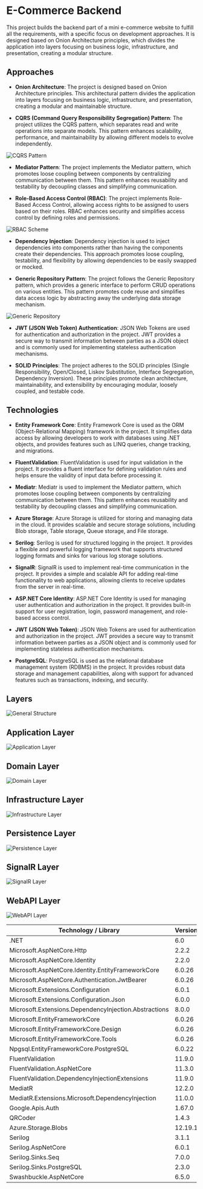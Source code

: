 
# E-Commerce Backend

This project builds the backend part of a mini e-commerce website to fulfill all the requirements, with a specific focus on development approaches. It is designed based on Onion Architecture principles, which divides the application into layers focusing on business logic, infrastructure, and presentation, creating a modular structure.


##  Approaches

- **Onion Architecture**: The project is designed based on Onion Architecture principles. This architectural pattern divides the application into layers focusing on business logic, infrastructure, and presentation, creating a modular and maintainable structure.

- **CQRS (Command Query Responsibility Segregation) Pattern**: The project utilizes the CQRS pattern, which separates read and write operations into separate models. This pattern enhances scalability, performance, and maintainability by allowing different models to evolve independently.

![CQRS Pattern](https://github.com/burakgunce/E-Commerce-Backend/assets/87397100/3ec38f67-7961-4119-af11-b3aed0122e31)

- **Mediator Pattern**: The project implements the Mediator pattern, which promotes loose coupling between components by centralizing communication between them. This pattern enhances reusability and testability by decoupling classes and simplifying communication.

- **Role-Based Access Control (RBAC)**: The project implements Role-Based Access Control, allowing access rights to be assigned to users based on their roles. RBAC enhances security and simplifies access control by defining roles and permissions.

![RBAC Scheme](https://github.com/burakgunce/E-Commerce-Backend/assets/87397100/b7855fe5-5dc1-417a-b296-cbce171d77c1)

- **Dependency Injection**: Dependency injection is used to inject dependencies into components rather than having the components create their dependencies. This approach promotes loose coupling, testability, and flexibility by allowing dependencies to be easily swapped or mocked.

- **Generic Repository Pattern**: The project follows the Generic Repository pattern, which provides a generic interface to perform CRUD operations on various entities. This pattern promotes code reuse and simplifies data access logic by abstracting away the underlying data storage mechanism.

![Generic Repository](https://github.com/burakgunce/E-Commerce-Backend/assets/87397100/70df21c3-d8ef-477c-83a6-ec41a95c119f)

- **JWT (JSON Web Token) Authentication**: JSON Web Tokens are used for authentication and authorization in the project. JWT provides a secure way to transmit information between parties as a JSON object and is commonly used for implementing stateless authentication mechanisms.

- **SOLID Principles**: The project adheres to the SOLID principles (Single Responsibility, Open/Closed, Liskov Substitution, Interface Segregation, Dependency Inversion). These principles promote clean architecture, maintainability, and extensibility by encouraging modular, loosely coupled, and testable code.


## Technologies

- **Entity Framework Core**: Entity Framework Core is used as the ORM (Object-Relational Mapping) framework in the project. It simplifies data access by allowing developers to work with databases using .NET objects, and provides features such as LINQ queries, change tracking, and migrations.

- **FluentValidation**: FluentValidation is used for input validation in the project. It provides a fluent interface for defining validation rules and helps ensure the validity of input data before processing it.

- **Mediatr**: Mediatr is used to implement the Mediator pattern, which promotes loose coupling between components by centralizing communication between them. This pattern enhances reusability and testability by decoupling classes and simplifying communication.

- **Azure Storage**: Azure Storage is utilized for storing and managing data in the cloud. It provides scalable and secure storage solutions, including Blob storage, Table storage, Queue storage, and File storage.

- **Serilog**: Serilog is used for structured logging in the project. It provides a flexible and powerful logging framework that supports structured logging formats and sinks for various log storage solutions.

- **SignalR**: SignalR is used to implement real-time communication in the project. It provides a simple and scalable API for adding real-time functionality to web applications, allowing clients to receive updates from the server in real-time.

- **ASP.NET Core Identity**: ASP.NET Core Identity is used for managing user authentication and authorization in the project. It provides built-in support for user registration, login, password management, and role-based access control.

- **JWT (JSON Web Token)**: JSON Web Tokens are used for authentication and authorization in the project. JWT provides a secure way to transmit information between parties as a JSON object and is commonly used for implementing stateless authentication mechanisms.

- **PostgreSQL**: PostgreSQL is used as the relational database management system (RDBMS) in the project. It provides robust data storage and management capabilities, along with support for advanced features such as transactions, indexing, and security.


## Layers

![General Structure](https://github.com/burakgunce/E-Commerce-Backend/assets/87397100/91a3140e-ada4-4a2f-9f90-521425c8a57a)

## Application Layer
![Application Layer](https://github.com/burakgunce/E-Commerce-Backend/assets/87397100/7a7a0768-c08d-40f3-929d-4163870d720b)

## Domain Layer
![Domain Layer](https://github.com/burakgunce/E-Commerce-Backend/assets/87397100/55ebcdd3-7957-4752-a140-881d46948031)

## Infrastructure Layer
![Infrastructure Layer](https://github.com/burakgunce/E-Commerce-Backend/assets/87397100/c8de5263-4ffe-4c6a-a3ff-e5d0e291a081)

## Persistence Layer
![Persistence Layer](https://github.com/burakgunce/E-Commerce-Backend/assets/87397100/e4357ff3-f041-45ae-b6e7-d31b8f2e94b4)

## SignalR Layer
![SignalR Layer](https://github.com/burakgunce/E-Commerce-Backend/assets/87397100/b42e4ee9-d18a-4c3a-b5a9-0a2aebf28454)

## WebAPI Layer
![WebAPI Layer](https://github.com/burakgunce/E-Commerce-Backend/assets/87397100/2d6a52ee-4aed-4983-a7e9-97e4ad67032d)


| Technology / Library                                        | Version  |
|-------------------------------------------------------------|----------|
| .NET                                                        | 6.0      |
| Microsoft.AspNetCore.Http                                   | 2.2.2    |
| Microsoft.AspNetCore.Identity                               | 2.2.0    |
| Microsoft.AspNetCore.Identity.EntityFrameworkCore           | 6.0.26   |
| Microsoft.AspNetCore.Authentication.JwtBearer               | 6.0.26   |
| Microsoft.Extensions.Configuration                          | 6.0.1    |
| Microsoft.Extensions.Configuration.Json                     | 6.0.0    |
| Microsoft.Extensions.DependencyInjection.Abstractions   | 8.0.0    |
| Microsoft.EntityFrameworkCore                              | 6.0.26   |
| Microsoft.EntityFrameworkCore.Design                        | 6.0.26   |
| Microsoft.EntityFrameworkCore.Tools                          | 6.0.26   |
| Npgsql.EntityFrameworkCore.PostgreSQL                       | 6.0.22   |
| FluentValidation                                            | 11.9.0   |
| FluentValidation.AspNetCore                                 | 11.3.0   |
| FluentValidation.DependencyInjectionExtensions              | 11.9.0   |
| MediatR                                                     | 12.2.0   |
| MediatR.Extensions.Microsoft.DependencyInjection          | 11.0.0   |
| Google.Apis.Auth                                            | 1.67.0   |
| QRCoder                                                     | 1.4.3    |
| Azure.Storage.Blobs                                         | 12.19.1  |
| Serilog                                                     | 3.1.1    |
| Serilog.AspNetCore                                          | 6.0.1    |
| Serilog.Sinks.Seq                                           | 7.0.0    |
| Serilog.Sinks.PostgreSQL                                    | 2.3.0    |
| Swashbuckle.AspNetCore                                      | 6.5.0    |

